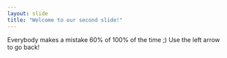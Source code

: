 ```yaml
---
layout: slide
title: "Welcome to our second slide!"
---
```

Everybody makes a mistake 60% of 100% of the time ;)
Use the left arrow to go back!
